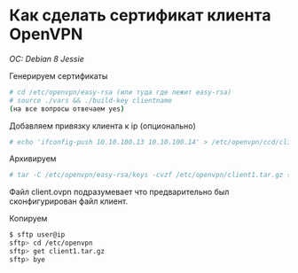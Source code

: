 # Как сделать сертификат клиентa OpenVPN
*OC: Debian 8 Jessie*

Генерируем сертификаты

```bash
# cd /etc/openvpn/easy-rsa (или туда где лежит easy-rsa)
# source ./vars && ./build-key clientname
(на все вопросы отвечаем yes)
```
Добавляем привязку клиента к ip (опционально)

```bash
# echo 'ifconfig-push 10.10.100.13 10.10.100.14' > /etc/openvpn/ccd/clientname
```
Архивируем

```bash
# tar -C /etc/openvpn/easy-rsa/keys -cvzf /etc/openvpn/client1.tar.gz {ca.crt,clientname.crt,clientname.key,client.ovpn,ta.key}
```
Файл client.ovpn подразумевает что предварительно был сконфигурирован файл клиент.

Копируем

```bash
$ sftp user@ip
sftp> cd /etc/openvpn
sftp> get client1.tar.gz
sftp> bye
```
